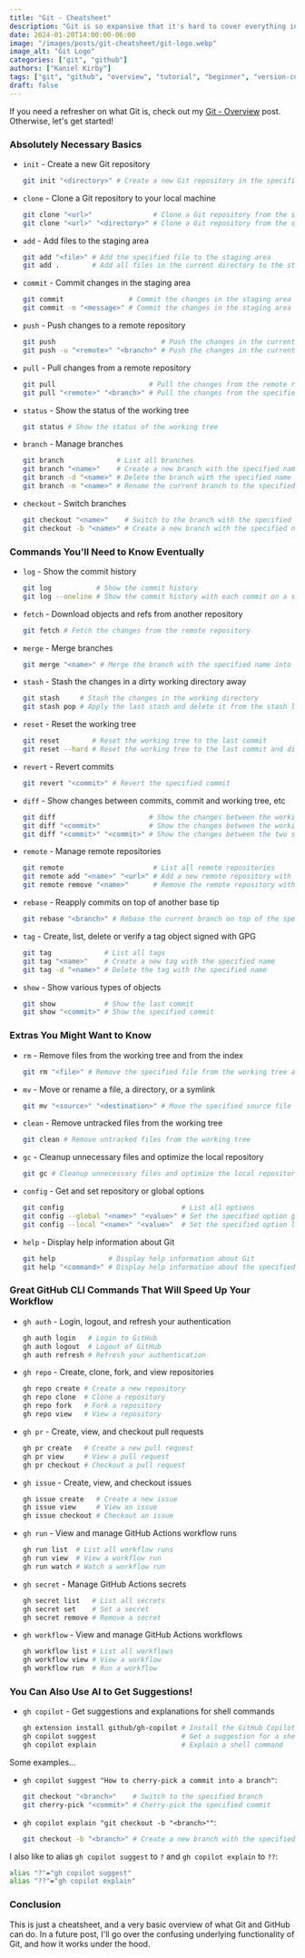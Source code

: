 ```yaml
---
title: "Git - Cheatsheet"
description: "Git is so expansive that it's hard to cover everything in a single blog post. However, as promised, here's the cheatsheet."
date: 2024-01-20T14:00:00-06:00
image: "/images/posts/git-cheatsheet/git-logo.webp"
image_alt: "Git Logo"
categories: ["git", "github"]
authors: ["Kaniel Kirby"]
tags: ["git", "github", "overview", "tutorial", "beginner", "version-control", "source-control"]
draft: false
---
```


If you need a refresher on what Git is, check out my [Git - Overview](/posts/git-overview) post. Otherwise, let's get started!

### Absolutely Necessary Basics

- `init` - Create a new Git repository
  ```bash
  git init "<directory>" # Create a new Git repository in the specified directory (default: current directory)
  ```
- `clone` - Clone a Git repository to your local machine
  ```bash
  git clone "<url>"               # Clone a Git repository from the specified URL
  git clone "<url>" "<directory>" # Clone a Git repository from the specified URL into the specified directory
  ```
- `add` - Add files to the staging area
  ```bash
  git add "<file>" # Add the specified file to the staging area
  git add .        # Add all files in the current directory to the staging area
  ```
- `commit` - Commit changes in the staging area
  ```bash
  git commit                # Commit the changes in the staging area
  git commit -m "<message>" # Commit the changes in the staging area with the specified message
  ```
- `push` - Push changes to a remote repository
  ```bash
  git push                          # Push the changes in the current branch to the remote repository
  git push -u "<remote>" "<branch>" # Push the changes in the current branch to the specified remote repository and branch
  ```
- `pull` - Pull changes from a remote repository
  ```bash
  git pull                       # Pull the changes from the remote repository into the current branch
  git pull "<remote>" "<branch>" # Pull the changes from the specified remote repository and branch into the current branch
  ```
- `status` - Show the status of the working tree
  ```bash
  git status # Show the status of the working tree
  ```
- `branch` - Manage branches
  ```bash
  git branch             # List all branches
  git branch "<name>"    # Create a new branch with the specified name
  git branch -d "<name>" # Delete the branch with the specified name
  git branch -m "<name>" # Rename the current branch to the specified name
  ```
- `checkout` - Switch branches
  ```bash
  git checkout "<name>"    # Switch to the branch with the specified name
  git checkout -b "<name>" # Create a new branch with the specified name and switch to it
  ```

### Commands You'll Need to Know Eventually

- `log` - Show the commit history
  ```bash
  git log           # Show the commit history
  git log --oneline # Show the commit history with each commit on a single line
  ```
- `fetch` - Download objects and refs from another repository
  ```bash
  git fetch # Fetch the changes from the remote repository
  ```
- `merge` - Merge branches
  ```bash
  git merge "<name>" # Merge the branch with the specified name into the current branch
  ```
- `stash` - Stash the changes in a dirty working directory away
  ```bash
  git stash     # Stash the changes in the working directory
  git stash pop # Apply the last stash and delete it from the stash list
  ```
- `reset` - Reset the working tree
  ```bash
  git reset        # Reset the working tree to the last commit
  git reset --hard # Reset the working tree to the last commit and discard all changes
  ```
- `revert` - Revert commits
  ```bash
  git revert "<commit>" # Revert the specified commit
  ```
- `diff` - Show changes between commits, commit and working tree, etc
  ```bash
  git diff                       # Show the changes between the working tree and the last commit
  git diff "<commit>"            # Show the changes between the working tree and the specified commit
  git diff "<commit>" "<commit>" # Show the changes between the two specified commits
  ```
- `remote` - Manage remote repositories
  ```bash
  git remote                      # List all remote repositories
  git remote add "<name>" "<url>" # Add a new remote repository with the specified name and URL
  git remote remove "<name>"      # Remove the remote repository with the specified name
  ```
- `rebase` - Reapply commits on top of another base tip
  ```bash
  git rebase "<branch>" # Rebase the current branch on top of the specified branch
  ```
- `tag` - Create, list, delete or verify a tag object signed with GPG
  ```bash
  git tag             # List all tags
  git tag "<name>"    # Create a new tag with the specified name
  git tag -d "<name>" # Delete the tag with the specified name


  ```
- `show` - Show various types of objects
  ```bash
  git show            # Show the last commit
  git show "<commit>" # Show the specified commit
  ```

### Extras You Might Want to Know

- `rm` - Remove files from the working tree and from the index
  ```bash
  git rm "<file>" # Remove the specified file from the working tree and from the index
  ```
- `mv` - Move or rename a file, a directory, or a symlink
  ```bash
  git mv "<source>" "<destination>" # Move the specified source file to the specified destination
  ```
- `clean` - Remove untracked files from the working tree
  ```bash
  git clean # Remove untracked files from the working tree
  ```
- `gc` - Cleanup unnecessary files and optimize the local repository
  ```bash
  git gc # Cleanup unnecessary files and optimize the local repository
  ```
- `config` - Get and set repository or global options
  ```bash
  git config                             # List all options
  git config --global "<name>" "<value>" # Set the specified option globally
  git config --local "<name>" "<value>"  # Set the specified option locally
  ```
- `help` - Display help information about Git
  ```bash
  git help             # Display help information about Git
  git help "<command>" # Display help information about the specified command
  ```

### Great GitHub CLI Commands That Will Speed Up Your Workflow

- `gh auth` - Login, logout, and refresh your authentication
  ```bash
  gh auth login   # Login to GitHub
  gh auth logout  # Logout of GitHub
  gh auth refresh # Refresh your authentication
  ```
- `gh repo` - Create, clone, fork, and view repositories
  ```bash
  gh repo create # Create a new repository
  gh repo clone  # Clone a repository
  gh repo fork   # Fork a repository
  gh repo view   # View a repository
  ```
- `gh pr` - Create, view, and checkout pull requests
  ```bash
  gh pr create   # Create a new pull request
  gh pr view     # View a pull request
  gh pr checkout # Checkout a pull request
  ```
- `gh issue` - Create, view, and checkout issues
  ```bash
  gh issue create   # Create a new issue
  gh issue view     # View an issue
  gh issue checkout # Checkout an issue
  ```
- `gh run` - View and manage GitHub Actions workflow runs
  ```bash
  gh run list  # List all workflow runs
  gh run view  # View a workflow run
  gh run watch # Watch a workflow run
  ```
- `gh secret` - Manage GitHub Actions secrets
  ```bash
  gh secret list   # List all secrets
  gh secret set    # Set a secret
  gh secret remove # Remove a secret
  ```
- `gh workflow` - View and manage GitHub Actions workflows
  ```bash
  gh workflow list # List all workflows
  gh workflow view # View a workflow
  gh workflow run  # Run a workflow
  ```

### You Can Also Use AI to Get Suggestions!

- `gh copilot` - Get suggestions and explanations for shell commands
  ```bash
  gh extension install github/gh-copilot # Install the GitHub Copilot extension
  gh copilot suggest                     # Get a suggestion for a shell command
  gh copilot explain                     # Explain a shell command
  ```

Some examples...

- `gh copilot suggest "How to cherry-pick a commit into a branch"`:
  ```bash
  git checkout "<branch>"    # Switch to the specified branch
  git cherry-pick "<commit>" # Cherry-pick the specified commit
  ```
- `gh copilot explain "git checkout -b "<branch>""`:
  ```bash
  git checkout -b "<branch>" # Create a new branch with the specified name and switch to it
  ```

I also like to alias `gh copilot suggest` to `?` and `gh copilot explain` to `??`:

```bash
alias "?"="gh copilot suggest"
alias "??"="gh copilot explain"
```

### Conclusion

This is just a cheatsheet, and a very basic overview of what Git and GitHub can do. In a future post, I'll go over the confusing underlying functionality of Git, and how it works under the hood.
